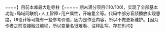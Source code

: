 ====】目前本库最大耻辱柱【===== 期末满分项目(110/100)，实现了全部基本功能+局域网联机+人工智障+用户属性，开箱氪金等。代码中部分音频播放实现思路，UI设计等可能有一些参考价值，因为是作业内容，所以不做更新维护。【因为作者之前没接触过编程，所以变量名很难看、注释乱写、存在BUG】
